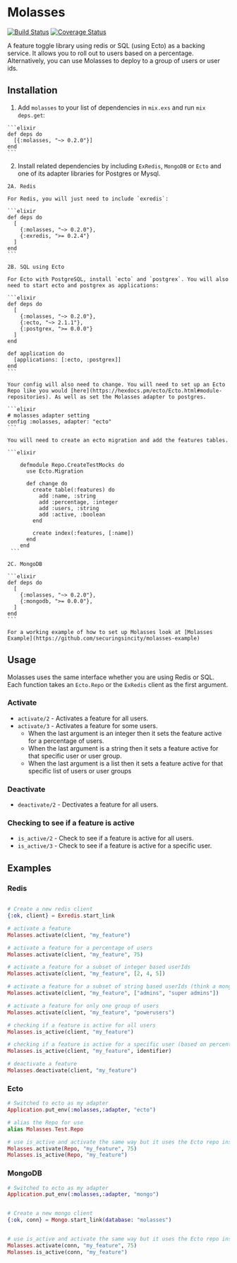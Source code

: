 # Molasses

[![Build Status](https://travis-ci.org/securingsincity/molasses.svg?branch=master)](https://travis-ci.org/securingsincity/molasses)
[![Coverage Status](https://coveralls.io/repos/github/securingsincity/molasses/badge.svg?branch=master)](https://coveralls.io/github/securingsincity/molasses?branch=master)

A feature toggle library using redis or SQL (using Ecto) as a backing service. It allows you to roll out to users based on a percentage. Alternatively, you can use Molasses to deploy to a group of users or user ids.

## Installation

  1. Add `molasses` to your list of dependencies in `mix.exs` and run `mix deps.get`:

    ```elixir
    def deps do
      [{:molasses, "~> 0.2.0"}]
    end
    ```
  2. Install related dependencies by including `ExRedis`, `MongoDB` or `Ecto` and one of its adapter libraries for Postgres or Mysql.

    2A. Redis

    For Redis, you will just need to include `exredis`:

    ```elixir
    def deps do
      [
        {:molasses, "~> 0.2.0"},
        {:exredis, ">= 0.2.4"}
      ]
    end
    ```

    2B. SQL using Ecto

    For Ecto with PostgreSQL, install `ecto` and `postgrex`. You will also need to start ecto and postgrex as applications:

    ```elixir
    def deps do
      [
        {:molasses, "~> 0.2.0"},
        {:ecto, "~> 2.1.1"},
        {:postgrex, ">= 0.0.0"}
      ]
    end

    def application do
      [applications: [:ecto, :postgrex]]
    end
    ```

    Your config will also need to change. You will need to set up an Ecto Repo like you would [here](https://hexdocs.pm/ecto/Ecto.html#module-repositories). As well as set the Molasses adapter to postgres.

    ```elixir
    # molasses adapter setting
    config :molasses, adapter: "ecto"
    ```

    You will need to create an ecto migration and add the features tables.

    ```elixir

        defmodule Repo.CreateTestMocks do
          use Ecto.Migration

          def change do
            create table(:features) do
              add :name, :string
              add :percentage, :integer
              add :users, :string
              add :active, :boolean
            end

            create index(:features, [:name])
          end
        end
     ```

    2C. MongoDB

    ```elixir
    def deps do
      [
        {:molasses, "~> 0.2.0"},
        {:mongodb, ">= 0.0.0"},
      ]
    end
    ```

    For a working example of how to set up Molasses look at [Molasses Example](https://github.com/securingsincity/molasses-example)

## Usage

Molasses uses the same interface whether you are using Redis or SQL. Each function takes an `Ecto.Repo` or the `ExRedis` client as the first argument.

### Activate

* `activate/2` - Activates a feature for all users.
* `activate/3` -  Activates a feature for some users.
  *  When the last argument is an integer then it sets the feature active for a percentage of users.
  *  When the last argument is a string then it sets a feature active for that specific user or user group.
  *  When the last argument is a list then it sets a feature active for that specific list of users or user groups

### Deactivate

* `deactivate/2` - Dectivates a feature for all users.

### Checking to see if a feature is active

* `is_active/2` - Check to see if a feature is active for all users.
* `is_active/3` - Check to see if a feature is active for a specific user.


## Examples

### Redis
```elixir

# Create a new redis client
{:ok, client} = Exredis.start_link

# activate a feature
Molasses.activate(client, "my_feature")

# activate a feature for a percentage of users
Molasses.activate(client, "my_feature", 75)

# activate a feature for a subset of integer based userIds
Molasses.activate(client, "my_feature", [2, 4, 5])

# activate a feature for a subset of string based userIds (think a mongoId) or a list of groups
Molasses.activate(client, "my_feature", ["admins", "super admins"])

# activate a feature for only one group of users
Molasses.activate(client, "my_feature", "powerusers")

# checking if a feature is active for all users
Molasses.is_active(client, "my_feature")

# checking if a feature is active for a specific user (based on percentage, or user id/group)
Molasses.is_active(client, "my_feature", identifier)

# deactivate a feature
Molasses.deactivate(client, "my_feature")
```

### Ecto

```elixir
# Switched to ecto as my adapter
Application.put_env(:molasses,:adapter, "ecto")

# alias the Repo for use
alias Molasses.Test.Repo

# use is_active and activate the same way but it uses the Ecto repo instead of
Molasses.activate(Repo, "my_feature", 75)
Molasses.is_active(Repo, "my_feature")
```


### MongoDB

```elixir
# Switched to ecto as my adapter
Application.put_env(:molasses,:adapter, "mongo")


# Create a new mongo client
{:ok, conn} = Mongo.start_link(database: "molasses")


# use is_active and activate the same way but it uses the Ecto repo instead of
Molasses.activate(conn, "my_feature", 75)
Molasses.is_active(conn, "my_feature")
```

